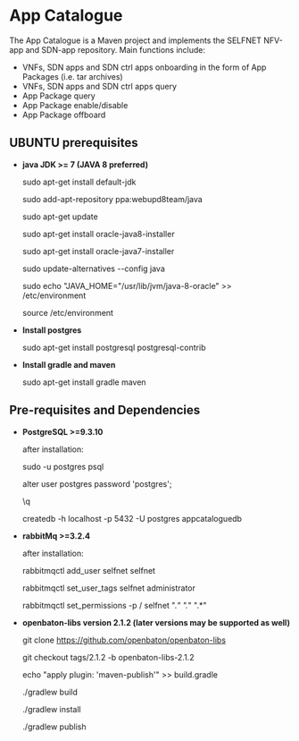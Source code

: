 # App Catalogue #

The App Catalogue is a Maven project and implements the SELFNET NFV-app and SDN-app repository.
Main functions include:

* VNFs, SDN apps and SDN ctrl apps onboarding in the form of App Packages (i.e. tar archives)
* VNFs, SDN apps and SDN ctrl apps query
* App Package query
* App Package enable/disable
* App Package offboard


## UBUNTU prerequisites ##
* **java JDK >= 7 (JAVA 8 preferred)**

  sudo apt-get install default-jdk

  sudo add-apt-repository ppa:webupd8team/java

  sudo apt-get update

  sudo apt-get install oracle-java8-installer

  sudo apt-get install oracle-java7-installer

  sudo update-alternatives --config java

  sudo echo "JAVA_HOME="/usr/lib/jvm/java-8-oracle" >> /etc/environment

  source /etc/environment

* **Install postgres**

  sudo apt-get install postgresql postgresql-contrib

* **Install gradle and maven**

  sudo apt-get install gradle maven



## Pre-requisites and Dependencies ##

* **PostgreSQL >=9.3.10**

  after installation:

  sudo -u postgres psql

  alter user postgres password 'postgres';

  \q

  createdb -h localhost -p 5432 -U postgres appcataloguedb

* **rabbitMq >=3.2.4**

  after installation:

  rabbitmqctl add_user selfnet selfnet

  rabbitmqctl set_user_tags selfnet administrator

  rabbitmqctl set_permissions -p / selfnet ".*" ".*" ".*"

* **openbaton-libs version 2.1.2 (later versions may be supported as well)**

  git clone https://github.com/openbaton/openbaton-libs

  git checkout tags/2.1.2 -b openbaton-libs-2.1.2

  echo "apply plugin: 'maven-publish'" >> build.gradle

  ./gradlew build

  ./gradlew install

  ./gradlew publish

